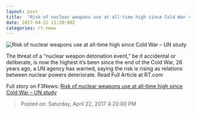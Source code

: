 ```yaml
---
layout: post
title:  "Risk of nuclear weapons use at all-time high since Cold War – UN study"
date: 2017-04-22 11:20:00Z
categories: rt-news
---
```


![Risk of nuclear weapons use at all-time high since Cold War – UN study](https://cdn.rt.com/files/2017.04/article/58fb3c36c36188b42b8b45c5.jpg)

The threat of a “nuclear weapon detonation event,” be it accidental or deliberate, is now the highest it’s been since the end of the Cold War, 26 years ago, a UN agency has warned, saying the risk is rising as relations between nuclear powers deteriorate. Read Full Article at RT.com


Full story on F3News: [Risk of nuclear weapons use at all-time high since Cold War – UN study](http://www.f3nws.com/n/SkXXUB)

> Posted on: Saturday, April 22, 2017 4:20:00 PM
